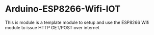 # Arduino-ESP8266-Wifi-IOT
This is module is a template module to setup and use the ESP8266 Wifi module to issue HTTP GET/POST over internet
